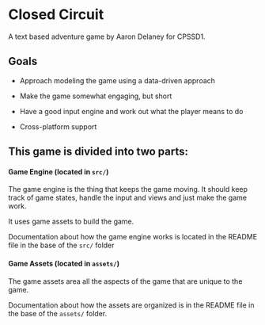 # Closed Circuit

A text based adventure game by Aaron Delaney for CPSSD1.


## Goals

- Approach modeling the game using a data-driven approach

- Make the game somewhat engaging, but short

- Have a good input engine and work out what the player means to do

- Cross-platform support


## This game is divided into two parts:


#### Game Engine (located in `src/`)

The game engine is the thing that keeps the game moving. It should keep track
of game states, handle the input and views and just make the game work.

It uses game assets to build the game.

Documentation about how the game engine works is located in the README file
in the base of the `src/` folder


#### Game Assets (located in `assets/`)

The game assets area all the aspects of the game that are unique to the game.

Documentation about how the assets are organized is in the README file in the
base of the `assets/` folder.

